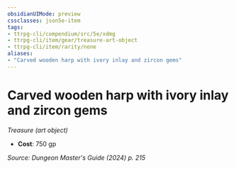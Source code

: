 ```yaml
---
obsidianUIMode: preview
cssclasses: json5e-item
tags:
- ttrpg-cli/compendium/src/5e/xdmg
- ttrpg-cli/item/gear/treasure-art-object
- ttrpg-cli/item/rarity/none
aliases: 
- "Carved wooden harp with ivory inlay and zircon gems"
---
```

# Carved wooden harp with ivory inlay and zircon gems
*Treasure (art object)*  

- **Cost**: 750 gp

*Source: Dungeon Master's Guide (2024) p. 215*